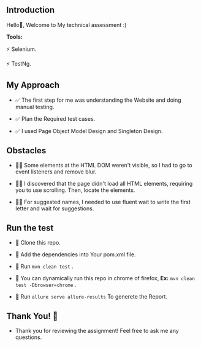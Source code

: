 ## Introduction
Hello👋, Welcome to My technical assessment :)

**Tools:**


  
  
  ⚡ Selenium.

  
  ⚡ TestNg.

## My Approach

- ✅ The first step for me was understanding the Website and doing manual testing.

- ✅ Plan the Required test cases.

- ✅ I used Page Object Model Design and Singleton Design.

  
## Obstacles

- 😮‍💨 Some elements at the HTML DOM weren't visible, so I had to go to event listeners and remove blur.

- 😮‍💨 I discovered that the page didn't load all HTML elements, requiring you to use scrolling. Then, locate the elements.
  
- 😮‍💨 For suggested names, I needed to use fluent wait to write the first letter and wait for suggestions.


  
## Run the test

- 💪 Clone this repo.

- 💪 Add the dependencies into Your pom.xml file.
  
- 💪 Run ```mvn clean test``` .

- 💪 You can dynamically run this repo in chrome of firefox, **Ex:** ```mvn clean test -Dbrowser=chrome```  .

- 💪 Run ```allure serve allure-results``` To generete the Report.





## Thank You! 🥳
- Thank you for reviewing the assignment! Feel free to ask me any questions.




